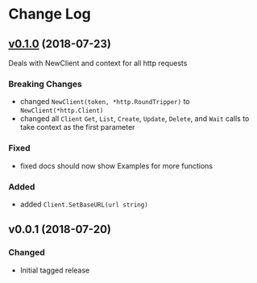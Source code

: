 # Change Log

<a name="v0.1.0"></a>
## [v0.1.0](https://github.com/chiefy/linodego/compare/v0.0.1...v0.1.0) (2018-07-23)

Deals with NewClient and context for all http requests

### Breaking Changes

- changed `NewClient(token, *http.RoundTripper)` to `NewClient(*http.Client)`
- changed all `Client` `Get`, `List`, `Create`, `Update`, `Delete`, and `Wait` calls to take context as the first parameter

### Fixed

- fixed docs should now show Examples for more functions

### Added

- added `Client.SetBaseURL(url string)`

<a name="v0.0.1"></a>
## v0.0.1 (2018-07-20)

### Changed

* Initial tagged release
